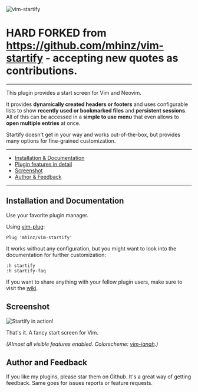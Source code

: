 ![vim-startify](https://raw.githubusercontent.com/mhinz/vim-startify/master/images/startify-logo.png)

# HARD FORKED from https://github.com/mhinz/vim-startify - accepting new quotes as contributions.

---

This plugin provides a start screen for Vim and Neovim.

It provides **dynamically created headers or footers** and uses configurable
lists to show **recently used or bookmarked files** and **persistent sessions**.
All of this can be accessed in a **simple to use menu** that even allows to
**open multiple entries** at once.

Startify doesn't get in your way and works out-of-the-box, but provides many
options for fine-grained customization.

---

- [Installation & Documentation](#installation-and-documentation)
- [Plugin features in detail](https://github.com/mhinz/vim-startify/wiki/Plugin-features-in-detail)
- [Screenshot](#screenshot)
- [Author & Feedback](#author-and-feedback)

---

## Installation and Documentation

Use your favorite plugin manager.

Using [vim-plug](https://github.com/junegunn/vim-plug):

    Plug 'mhinz/vim-startify'

It works without any configuration, but you might want to look into the
documentation for further customization:

    :h startify
    :h startify-faq

If you want to share anything with your fellow plugin users, make sure to visit
the [wiki](https://github.com/mhinz/vim-startify/wiki).

## Screenshot

![Startify in action!](https://github.com/mhinz/vim-startify/blob/master/images/startify-menu.png)

That's it. A fancy start screen for Vim.

_(Almost all visible features enabled. Colorscheme:
[vim-janah](https://github.com/mhinz/vim-janah).)_

## Author and Feedback

If you like my plugins, please star them on Github. It's a great way of getting
feedback. Same goes for issues reports or feature requests.
